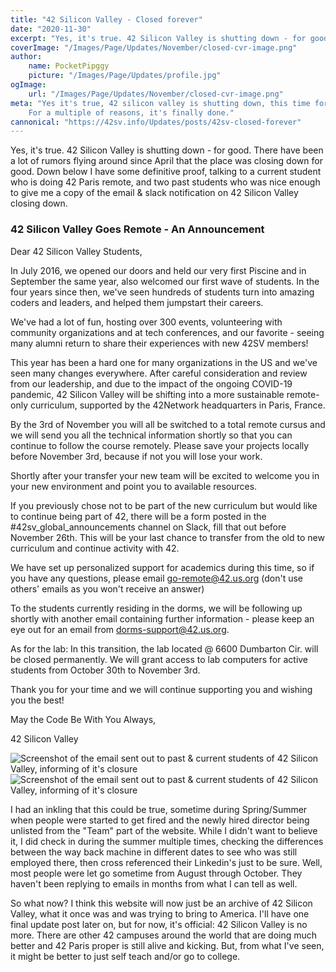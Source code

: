 ```yaml
---
title: "42 Silicon Valley - Closed forever"
date: "2020-11-30"
excerpt: "Yes, it's true. 42 Silicon Valley is shutting down - for good."
coverImage: "/Images/Page/Updates/November/closed-cvr-image.png"
author:
    name: PocketPipggy
    picture: "/Images/Page/Updates/profile.jpg"
ogImage:
    url: "/Images/Page/Updates/November/closed-cvr-image.png"
meta: "Yes it's true, 42 silicon valley is shutting down, this time for good.
    For a multiple of reasons, it's finally done."
cannonical: "https://42sv.info/Updates/posts/42sv-closed-forever"
---
```


<p class='blog-p'>
Yes, it's true. 42 Silicon Valley is shutting down - for good. There have been
a lot of rumors flying around since April that the place was closing down for
good. Down below I have some definitive proof, talking to a current student who
is doing 42 Paris remote, and two past students who was nice enough to give me
a copy of the email & slack notification on 42 Silicon Valley closing down.  
</p>

<div class='blog-transcription'>
<h3> 42 Silicon Valley Goes Remote - An Announcement </h3>

Dear 42 Silicon Valley Students,

In July 2016, we opened our doors and held our very first Piscine and in September the same year, also welcomed our first wave of students. In the four years since then, we've seen hundreds of students turn into amazing coders and leaders, and helped them jumpstart their careers.

We've had a lot of fun, hosting over 300 events, volunteering with community organizations and at tech conferences, and our favorite - seeing many alumni return to share their experiences with new 42SV members!

This year has been a hard one for many organizations in the US and we've seen many changes everywhere. After careful consideration and review from our leadership, and due to the impact of the ongoing COVID-19 pandemic, 42 Silicon Valley will be shifting into a more sustainable remote-only curriculum, supported by the 42Network headquarters in Paris, France.

By the 3rd of November you will all be switched to a total remote cursus and we will send you all the technical information shortly so that you can continue to follow the course remotely. Please save your projects locally before November 3rd, because if not you will lose your work.

Shortly after your transfer your new team will be excited to welcome you in your new environment and point you to available resources.

If you previously chose not to be part of the new curriculum but would like to continue being part of 42, there will be a form posted in the #42sv_global_announcements channel on Slack, fill that out before November 26th. This will be your last chance to transfer from the old to new curriculum and continue activity with 42.

We have set up personalized support for academics during this time, so if you have any questions, please email go-remote@42.us.org (don't use others' emails as you won't receive an answer)

To the students currently residing in the dorms, we will be following up shortly with another email containing further information - please keep an eye out for an email from dorms-support@42.us.org.

As for the lab: In this transition, the lab located @ 6600 Dumbarton Cir. will be closed permanently. We will grant access to lab computers for active students from October 30th to November 3rd.

Thank you for your time and we will continue supporting you and wishing you the best!

May the Code Be With You Always,

42 Silicon Valley
</div>


<span class='blog-img'>
<img src="/Images/Page/Updates/November/closed1.png" alt="Screenshot of the
    email sent out to past & current students of 42 Silicon Valley, informing of it's
    closure" />
</span>

<span class='blog-img'>
<img src="/Images/Page/Updates/November/closed2.png" alt="Screenshot of the
    email sent out to past & current students of 42 Silicon Valley, informing of it's
    closure" />
</span>


<p class='blog-p'>
I had an inkling that this could be true, sometime during Spring/Summer
when people were started to get fired and the newly hired director being
unlisted from the "Team" part of the website. While I didn't want to believe it,
I did check in during the summer multiple times, checking the differences between
the way back machine in different dates to see who was still employed there, then
cross referenced their Linkedin's just to be sure. Well, most people were let go
sometime from August through October. They haven't been replying to emails in
months from what I can tell as well.
</p>

<p class='blog-p'>
So what now? I think this website will now just be an archive of 42 Silicon
Valley, what it once was and was trying to bring to America. I'll have one final
update post later on, but for now, it's official: 42 Silicon Valley is no more.
There are other 42 campuses around the world that are doing much better and
42 Paris proper is still alive and kicking. But, from what I've seen, it might
be better to just self teach and/or go to college.
</p>
